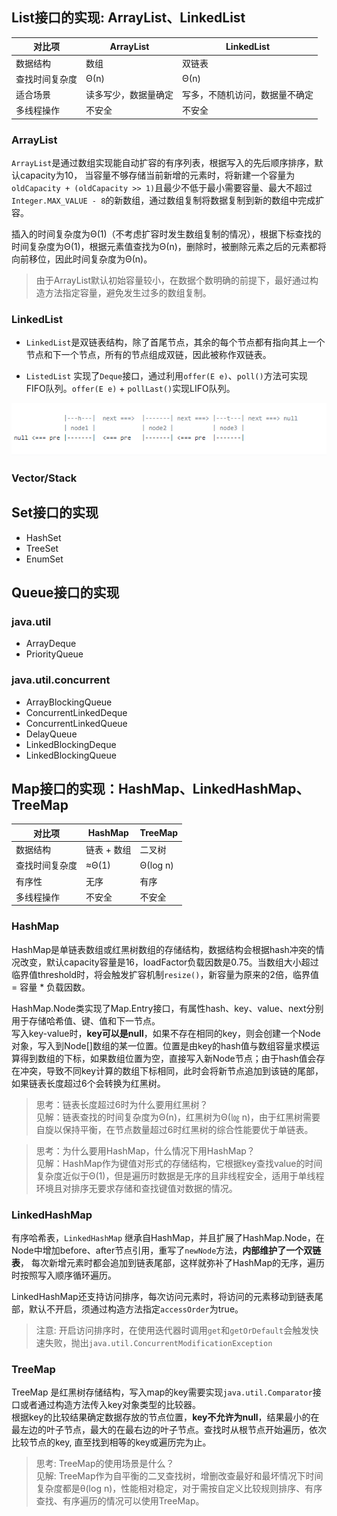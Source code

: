 ## List接口的实现: ArrayList、LinkedList

| 对比项 | ArrayList | LinkedList |
| ----------- | ----------- |----------- |
| 数据结构 | 数组 | 双链表 |
| 查找时间复杂度 | Θ(n) |Θ(n) |
| 适合场景 | 读多写少，数据量确定 | 写多，不随机访问，数据量不确定 |
| 多线程操作 | 不安全 |不安全 |

### ArrayList
`ArrayList`是通过数组实现能自动扩容的有序列表，根据写入的先后顺序排序，默认capacity为10， 当容量不够存储当前新增的元素时，将新建一个容量为`oldCapacity + (oldCapacity >> 1)`且最少不低于最小需要容量、最大不超过`Integer.MAX_VALUE - 8`的新数组，通过数组复制将数据复制到新的数组中完成扩容。  

插入的时间复杂度为Θ(1)（不考虑扩容时发生数组复制的情况），根据下标查找的时间复杂度为Θ(1)，根据元素值查找为Θ(n)，删除时，被删除元素之后的元素都将向前移位，因此时间复杂度为Θ(n)。 

>由于ArrayList默认初始容量较小，在数据个数明确的前提下，最好通过构造方法指定容量，避免发生过多的数组复制。 

### LinkedList
* `LinkedList`是双链表结构，除了首尾节点，其余的每个节点都有指向其上一个节点和下一个节点，所有的节点组成双链，因此被称作双链表。  
  
* `ListedList` 实现了`Deque`接口，通过利用`offer(E e)`、`poll()`方法可实现FIFO队列。`offer(E e)` + `pollLast()`实现LIFO队列。  
   
![双链表](https://github.com/luocx/java-notebook/blob/main/docs/image/linkedlist.png)  

### Vector/Stack


## Set接口的实现
* HashSet
* TreeSet
* EnumSet

## Queue接口的实现
### java.util
* ArrayDeque
* PriorityQueue

### java.util.concurrent
* ArrayBlockingQueue
* ConcurrentLinkedDeque
* ConcurrentLinkedQueue
* DelayQueue
* LinkedBlockingDeque
* LinkedBlockingQueue

## Map接口的实现：HashMap、LinkedHashMap、TreeMap
  
| 对比项 | HashMap | TreeMap |
| ----------- | ----------- |----------- |
| 数据结构 | 链表 + 数组 |二叉树 |
| 查找时间复杂度 | ≈Θ(1) |Θ(log n) |
| 有序性 | 无序 |有序 |
| 多线程操作 | 不安全 |不安全 |
  
### HashMap
HashMap是单链表数组或红黑树数组的存储结构，数据结构会根据hash冲突的情况改变，默认capacity容量是16，loadFactor负载因数是0.75。当数组大小超过临界值threshold时，将会触发扩容机制`resize()`，新容量为原来的2倍，临界值 = 容量 * 负载因数。  

HashMap.Node类实现了Map.Entry接口，有属性hash、key、value、next分别用于存储哈希值、键、值和下一节点。    
写入key-value时，**key可以是null**，如果不存在相同的key，则会创建一个Node对象，写入到Node[]数组的某一位置。位置是由key的hash值与数组容量求模运算得到数组的下标，如果数组位置为空，直接写入新Node节点；由于hash值会存在冲突，导致不同key计算的数组下标相同，此时会将新节点追加到该链的尾部，如果链表长度超过6个会转换为红黑树。  


>思考：链表长度超过6时为什么要用红黑树？<br>
见解：链表查找的时间复杂度为Θ(n)，红黑树为Θ(㏒ n)，由于红黑树需要自旋以保持平衡，在节点数量超过6时红黑树的综合性能要优于单链表。

>思考：为什么要用HashMap，什么情况下用HashMap？<br>
见解：HashMap作为键值对形式的存储结构，它根据key查找value的时间复杂度近似于Θ(1)，但是遍历时数据是无序的且非线程安全，适用于单线程环境且对排序无要求存储和查找键值对数据的情况。

### LinkedHashMap
有序哈希表，`LinkedHashMap` 继承自HashMap，并且扩展了HashMap.Node，在Node中增加before、after节点引用，重写了`newNode`方法，**内部维护了一个双链表**， 每次新增元素时都会追加到链表尾部，这样就弥补了HashMap的无序，遍历时按照写入顺序循环遍历。  

LinkedHashMap还支持访问排序，每次访问元素时，将访问的元素移动到链表尾部，默认不开启，须通过构造方法指定`accessOrder`为true。  

> 注意: 开启访问排序时，在使用迭代器时调用`get`和`getOrDefault`会触发快速失败，抛出`java.util.ConcurrentModificationException`   
   
### TreeMap
TreeMap 是红黑树存储结构，写入map的key需要实现`java.util.Comparator`接口或者通过构造方法传入key对象类型的比较器。  
根据key的比较结果确定数据存放的节点位置，**key不允许为null**，结果最小的在最左边的叶子节点，最大的在最右边的叶子节点。查找时从根节点开始遍历，依次比较节点的key, 直至找到相等的key或遍历完为止。  
  
>思考: TreeMap的使用场景是什么？<br>
>见解: TreeMap作为自平衡的二叉查找树，增删改查最好和最坏情况下时间复杂度都是θ(log n)，性能相对稳定，对于需按自定义比较规则排序、有序查找、有序遍历的情况可以使用TreeMap。
  